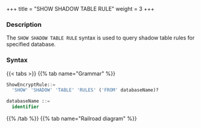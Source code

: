 +++
title = "SHOW SHADOW TABLE RULE"
weight = 3
+++

### Description

The `SHOW SHADOW TABLE RULE` syntax is used to query shadow table rules for specified database.

### Syntax

{{< tabs >}}
{{% tab name="Grammar" %}}
```sql
ShowEncryptRule::=
  'SHOW' 'SHADOW' 'TABLE' 'RULES' ('FROM' databaseName)?

databaseName ::=
  identifier
```
{{% /tab %}}
{{% tab name="Railroad diagram" %}}
<iframe frameborder="0" name="diagram" id="diagram" width="100%" height="100%"></iframe>
{{% /tab %}}
{{< /tabs >}}

### Supplement

- When `databaseName` is not specified, the default is the currently used `DATABASE`. If `DATABASE` is not used, `No database selected` will be prompted.

### Return value description

| Column                | Description           |
| --------------------- | --------------------- |
| shadow_table          | Shadow table          |
| shadow_algorithm_name | Shadow algorithm name |

### Example

- Query shadow table rules for specified database.

```sql
SHOW SHADOW TABLE RULES FROM shadow_db;
```

```sql
mysql> SHOW SHADOW TABLE RULES FROM shadow_db;
+--------------+-------------------------------------------------------+
| shadow_table | shadow_algorithm_name                                 |
+--------------+-------------------------------------------------------+
| t_order_item | shadow_rule_t_order_item_value_match                  |
| t_order      | simple_hint_algorithm,shadow_rule_t_order_regex_match |
+--------------+-------------------------------------------------------+
2 rows in set (0.00 sec)
```

- Query shadow table rules for current database.

```sql
SHOW SHADOW TABLE RULES;
```

```sql
mysql> SHOW SHADOW TABLE RULES;
+--------------+-------------------------------------------------------+
| shadow_table | shadow_algorithm_name                                 |
+--------------+-------------------------------------------------------+
| t_order_item | shadow_rule_t_order_item_value_match                  |
| t_order      | simple_hint_algorithm,shadow_rule_t_order_regex_match |
+--------------+-------------------------------------------------------+
2 rows in set (0.01 sec)
```
### Reserved word

`SHOW`, `SHADOW`, `TABLE`, `RULES`, `FROM`

### Related links

- [Reserved word](/en/reference/distsql/syntax/reserved-word/)

